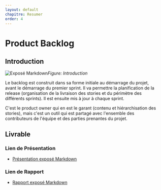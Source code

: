 ```yaml
---
layout: default
chapitre: Resumer
order: 4
---
```


# Product Backlog 
<!-- new slide -->
## Introduction 
![Exposé Markdown](/lab-scrum/Exposé-Product-backlog/images/productbacklog.jpg)*Figure: Introduction*

<!-- note -->

Le backlog est construit dans sa forme initiale au démarrage du projet, avant le démarrage du premier sprint. Il va permettre la planification de la release (organisation de la livraison des stories et du périmètre des différents sprints). Il est ensuite mis à jour à chaque sprint.

C'est le product owner qui en est le garant (contenu et hiérarchisation des stories), mais c'est un outil qui est partagé avec l'ensemble des contributeurs de l'équipe et des parties prenantes du projet.

<!-- new slide -->

## Livrable 

### Lien de Présentation
- [Présentation exposé Markdown](/lab-scrum/Exposé-Product-backlog/presentation.html)

### Lien de Rapport
- [Rapport exposé Markdown](/lab-scrum/Exposé-Product-backlog/rapport.html)


<!-- new slide -->